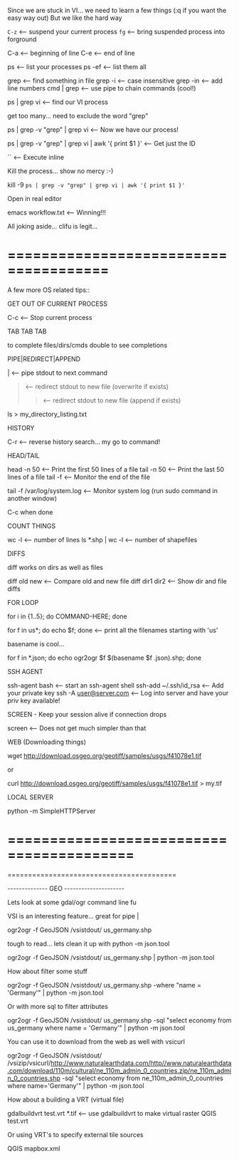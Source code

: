 Since we are stuck in VI... we need to learn a few things
(:q if you want the easy way out)
But we like the hard way

`C-z`     <-- suspend your current process
`fg`      <-- bring suspended process into forground

C-a     <-- beginning of line
C-e     <-- end of line

ps      <-- list your processes
ps -ef  <-- list them all

grep <term> <files>      <-- find something in file
grep -i <term> <files>   <-- case insensitive
grep -in <term> <files>  <-- add line numbers
cmd | grep <term>        <-- use pipe to chain commands (cool!)

ps | grep vi         <-- find our VI process

get too many... need to exclude the word "grep"

ps | grep -v "grep" | grep vi  <-- Now we have our process!

ps | grep -v "grep" | grep vi | awk '{ print $1 }'   <-- Get just the ID
 
`` <-- Execute inline

Kill the process... show no mercy :-)

kill -9 `ps | grep -v "grep" | grep vi | awk '{ print $1 }'`

Open in real editor

emacs workflow.txt   <-- Winning!!!

All joking aside... clifu is legit...

======================================
======================================

A few more OS related tips::

GET OUT OF CURRENT PROCESS

C-c     <-- Stop current process

TAB TAB TAB

<tab> to complete files/dirs/cmds
double<tab> to see completions

PIPE|REDIRECT|APPEND

|   <-- pipe stdout to next command
>   <-- redirect stdout to new file (overwrite if exists)
>>  <-- redirect stdout to new file (append if exists)

ls > my_directory_listing.txt

HISTORY

C-r  <-- reverse history search... my go to command!

HEAD/TAIL

head -n 50   <-- Print the first 50 lines of a file
tail -n 50   <-- Print the last 50 lines of a file
tail -f      <-- Monitor the end of the file

tail -f /var/log/system.log  <-- Monitor system log 
(run sudo command in another window)

C-c when done

COUNT THINGS

wc -l  <-- number of lines
ls *.shp | wc -l  <-- number of shapefiles

DIFFS

diff works on dirs as well as files

diff old new     <-- Compare old and new file
diff dir1 dir2   <-- Show dir and file diffs

FOR LOOP

for i in {1..5}; do COMMAND-HERE; done

for f in us*; do echo $f; done  <-- print all the filenames 
                                    starting with 'us'

basename is cool...

for f in *.json; do echo ogr2ogr $f $(basename $f .json).shp; done

SSH AGENT

ssh-agent bash          <-- start an ssh-agent shell
ssh-add ~/.ssh/id_rsa   <-- Add your private key
ssh -A user@server.com  <-- Log into server and have 
                            your priv key available!

SCREEN - Keep your session alive if connection drops

screen  <-- Does not get much simpler than that

WEB (Downloading things)

wget http://download.osgeo.org/geotiff/samples/usgs/f41078e1.tif

or 

curl http://download.osgeo.org/geotiff/samples/usgs/f41078e1.tif > my.tif

LOCAL SERVER

python -m SimpleHTTPServer


=========================================
=========================================
=========================================


--------------  GEO ---------------------

Lets look at some gdal/ogr command line fu

VSI is an interesting feature... great for pipe |

ogr2ogr -f GeoJSON /vsistdout/ us_germany.shp

tough to read... lets clean it up with python -m json.tool

ogr2ogr -f GeoJSON /vsistdout/ us_germany.shp | python -m json.tool

How about filter some stuff

ogr2ogr -f GeoJSON /vsistdout/ us_germany.shp -where "name = 'Germany'" | python -m json.tool

Or with more sql to filter attributes

ogr2ogr -f GeoJSON /vsistdout/ us_germany.shp -sql "select economy from us_germany where name = 'Germany'" | python -m json.tool

You can use it to download from the web as well with vsicurl

ogr2ogr -f GeoJSON /vsistdout/ /vsizip/vsicurl/http://www.naturalearthdata.com/http//www.naturalearthdata.com/download/110m/cultural/ne_110m_admin_0_countries.zip/ne_110m_admin_0_countries.shp -sql "select economy from ne_110m_admin_0_countries where name='Germany'" | python -m json.tool

How about a building a VRT (virtual file)

gdalbuildvrt test.vrt *.tif   <-- use gdalbuildvrt to make virtual raster
QGIS test.vrt

Or using VRT's to specify external tile sources

QGIS mapbox.xml


